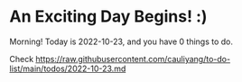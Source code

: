 # An Exciting Day Begins! :)

Morning! Today is 2022-10-23, and you have 0 things to do.

Check https://raw.githubusercontent.com/cauliyang/to-do-list/main/todos/2022-10-23.md